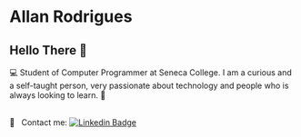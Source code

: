 # Allan Rodrigues

## Hello There 👋
:computer: Student of Computer Programmer at Seneca College.
I am a curious and a self-taught person, very passionate about technology and people who is always looking to learn. :rocket:

 <br/> :email: &nbsp; Contact me:  [![Linkedin Badge](https://img.shields.io/badge/-AllanRodrigues-blue?style=flat-square&logo=Linkedin&logoColor=white&link=https://www.linkedin.com/in/allanrodriguest/)](https://www.linkedin.com/in/allanrodriguest/) 

